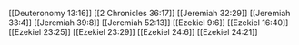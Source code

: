 [[Deuteronomy 13:16]]
[[2 Chronicles 36:17]]
[[Jeremiah 32:29]]
[[Jeremiah 33:4]]
[[Jeremiah 39:8]]
[[Jeremiah 52:13]]
[[Ezekiel 9:6]]
[[Ezekiel 16:40]]
[[Ezekiel 23:25]]
[[Ezekiel 23:29]]
[[Ezekiel 24:6]]
[[Ezekiel 24:21]]
